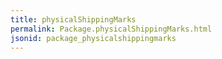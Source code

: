 ```yaml
---
title: physicalShippingMarks
permalink: Package.physicalShippingMarks.html
jsonid: package_physicalshippingmarks
---
```

